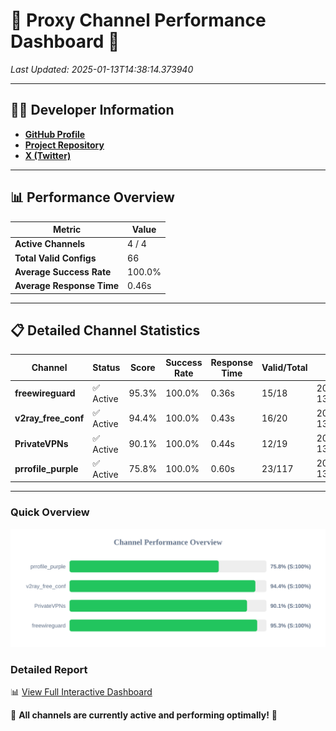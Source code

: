 # 🌟 Proxy Channel Performance Dashboard 🌟

_Last Updated: 2025-01-13T14:38:14.373940_

---

## 👩‍💻 Developer Information

- **[GitHub Profile](https://github.com/4n0nymou3)**  
- **[Project Repository](https://github.com/4n0nymou3/multi-proxy-config-fetcher)**  
- **[X (Twitter)](https://x.com/4n0nymou3)**  

---

## 📊 Performance Overview

| Metric                | Value       |
|-----------------------|-------------|
| **Active Channels**   | 4 / 4       |
| **Total Valid Configs** | 66          |
| **Average Success Rate** | 100.0%      |
| **Average Response Time** | 0.46s       |

---

## 📋 Detailed Channel Statistics

| Channel          | Status     | Score  | Success Rate | Response Time | Valid/Total | Last Success               |
|------------------|------------|--------|--------------|---------------|-------------|----------------------------|
| **freewireguard**  | ✅ Active  | 95.3%  | 100.0% | 0.36s         | 15/18       | 2025-01-13T14:38:14.372665 |
| **v2ray_free_conf**  | ✅ Active  | 94.4%  | 100.0% | 0.43s         | 16/20       | 2025-01-13T14:38:13.516510 |
| **PrivateVPNs**  | ✅ Active  | 90.1%  | 100.0% | 0.44s         | 12/19       | 2025-01-13T14:38:13.986675 |
| **prrofile_purple**  | ✅ Active  | 75.8%  | 100.0% | 0.60s         | 23/117       | 2025-01-13T14:38:12.941847 |

---

### Quick Overview
<div align="center">
  <a href="https://raw.githubusercontent.com/nullluser/NullRepo/refs/heads/main/assets/channel_stats_chart.svg">
    <img src="https://raw.githubusercontent.com/nullluser/NullRepo/refs/heads/main/assets/channel_stats_chart.svg" alt="Source Performance Statistics" width="800">
  </a>
</div>

### Detailed Report
📊 [View Full Interactive Dashboard](https://htmlpreview.github.io/?https://github.com/nullluser/NullRepo/blob/main/assets/performance_report.html)

🎉 **All channels are currently active and performing optimally!** 🎉
